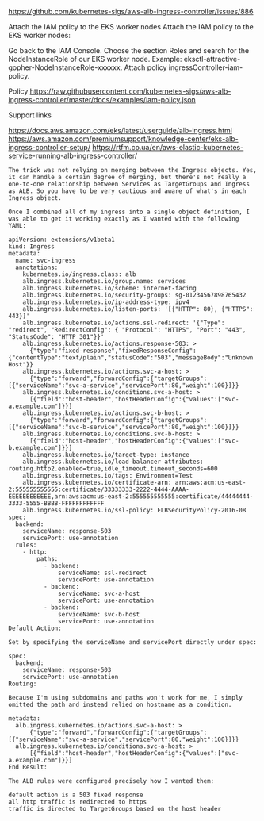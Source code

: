 https://github.com/kubernetes-sigs/aws-alb-ingress-controller/issues/886



Attach the IAM policy to the EKS worker nodes
Attach the IAM policy to the EKS worker nodes:

Go back to the IAM Console.
Choose the section Roles and search for the NodeInstanceRole of our EKS worker node. Example: eksctl-attractive-gopher-NodeInstanceRole-xxxxxx.
Attach policy ingressController-iam-policy.

Policy 
https://raw.githubusercontent.com/kubernetes-sigs/aws-alb-ingress-controller/master/docs/examples/iam-policy.json



Support links

https://docs.aws.amazon.com/eks/latest/userguide/alb-ingress.html
https://aws.amazon.com/premiumsupport/knowledge-center/eks-alb-ingress-controller-setup/
https://rtfm.co.ua/en/aws-elastic-kubernetes-service-running-alb-ingress-controller/




```
The trick was not relying on merging between the Ingress objects. Yes, it can handle a certain degree of merging, but there's not really a one-to-one relationship between Services as TargetGroups and Ingress as ALB. So you have to be very cautious and aware of what's in each Ingress object.

Once I combined all of my ingress into a single object definition, I was able to get it working exactly as I wanted with the following YAML:

apiVersion: extensions/v1beta1
kind: Ingress
metadata:
  name: svc-ingress
  annotations:
    kubernetes.io/ingress.class: alb
    alb.ingress.kubernetes.io/group.name: services
    alb.ingress.kubernetes.io/scheme: internet-facing
    alb.ingress.kubernetes.io/security-groups: sg-01234567898765432
    alb.ingress.kubernetes.io/ip-address-type: ipv4
    alb.ingress.kubernetes.io/listen-ports: '[{"HTTP": 80}, {"HTTPS": 443}]'
    alb.ingress.kubernetes.io/actions.ssl-redirect: '{"Type": "redirect", "RedirectConfig": { "Protocol": "HTTPS", "Port": "443", "StatusCode": "HTTP_301"}}'
    alb.ingress.kubernetes.io/actions.response-503: >
      {"type":"fixed-response","fixedResponseConfig":{"contentType":"text/plain","statusCode":"503","messageBody":"Unknown Host"}}
    alb.ingress.kubernetes.io/actions.svc-a-host: >
      {"type":"forward","forwardConfig":{"targetGroups":[{"serviceName":"svc-a-service","servicePort":80,"weight":100}]}}
    alb.ingress.kubernetes.io/conditions.svc-a-host: >
      [{"field":"host-header","hostHeaderConfig":{"values":["svc-a.example.com"]}}]
    alb.ingress.kubernetes.io/actions.svc-b-host: >
      {"type":"forward","forwardConfig":{"targetGroups":[{"serviceName":"svc-b-service","servicePort":80,"weight":100}]}}
    alb.ingress.kubernetes.io/conditions.svc-b-host: >
      [{"field":"host-header","hostHeaderConfig":{"values":["svc-b.example.com"]}}]
    alb.ingress.kubernetes.io/target-type: instance
    alb.ingress.kubernetes.io/load-balancer-attributes: routing.http2.enabled=true,idle_timeout.timeout_seconds=600
    alb.ingress.kubernetes.io/tags: Environment=Test
    alb.ingress.kubernetes.io/certificate-arn: arn:aws:acm:us-east-2:555555555555:certificate/33333333-2222-4444-AAAA-EEEEEEEEEEEE,arn:aws:acm:us-east-2:555555555555:certificate/44444444-3333-5555-BBBB-FFFFFFFFFFFF
    alb.ingress.kubernetes.io/ssl-policy: ELBSecurityPolicy-2016-08
spec:
  backend:
    serviceName: response-503
    servicePort: use-annotation
  rules:
    - http:
        paths:
          - backend:
              serviceName: ssl-redirect
              servicePort: use-annotation
          - backend:
              serviceName: svc-a-host
              servicePort: use-annotation
          - backend:
              serviceName: svc-b-host
              servicePort: use-annotation
Default Action:

Set by specifying the serviceName and servicePort directly under spec:

spec:
  backend:
    serviceName: response-503
    servicePort: use-annotation
Routing:

Because I'm using subdomains and paths won't work for me, I simply omitted the path and instead relied on hostname as a condition.

metadata:
  alb.ingress.kubernetes.io/actions.svc-a-host: >
      {"type":"forward","forwardConfig":{"targetGroups":[{"serviceName":"svc-a-service","servicePort":80,"weight":100}]}}
  alb.ingress.kubernetes.io/conditions.svc-a-host: >
      [{"field":"host-header","hostHeaderConfig":{"values":["svc-a.example.com"]}}]
End Result:

The ALB rules were configured precisely how I wanted them:

default action is a 503 fixed response
all http traffic is redirected to https
traffic is directed to TargetGroups based on the host header
```
